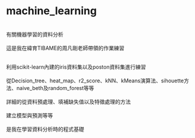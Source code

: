 # machine_learning 
<br>有關機器學習的資料分析</br>
<br>這是我在緯育TIBAME的周凡剛老師帶領的作業練習</br>

<br>利用scikit-learn內建的iris資料集以及poston資料集進行練習</br>
<br>從Decision_tree、heat_map、r2_score、kNN、kMeans演算法、sihouette方法、naive_beth及random_forest等等</br>
<br>詳細的從資料預處理、填補缺失值以及特徵處理的方法</br>
<br>建立模型與預測等等</br>
<br>是我在學習資料分析時的程式基礎 </br>

